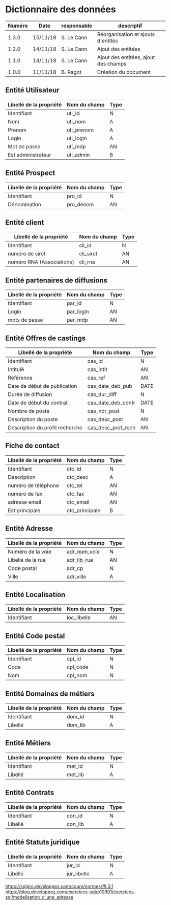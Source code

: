 # Dictionnaire des données

| Numéro | Date     | responsable | descriptif                           |
| ------ | -------- | ----------- | ------------------------------------ |
| 1.3.0  | 15/11/18 | S. Le Cann  | Réorganisation et ajouts d'entités   |
| 1.2.0  | 14/11/18 | S. Le Cann  | Ajout des entitées                   |
| 1.1.0  | 14/11/18 | S. Le Cann  | Ajout des entitées, ajout des champs |
| 1.0.0  | 11/11/18 | B. Ragot    | Création du document                 |

## Entité Utilisateur

| Libellé de la propriété | Nom du champ | Type |
| ----------------------- | ------------ | ---- |
| Identifiant             | uti_id       | N    |
| Nom                     | uti_nom      | A    |
| Prenom                  | uti_prenom   | A    |
| Login                   | uti_login    | A    |
| Mot de passe            | uti_mdp      | AN   |
| Est administrateur      | uti_admin    | B    |

## Entité Prospect

| Libellé de la propriété | Nom du champ | Type |
| ----------------------- | ------------ | ---- |
| Identifiant             | pro_id       | N    |
| Dénomination            | pro_denom    | AN   |

## Entité client

| Libellé de la propriété   | Nom du champ | Type |
| ------------------------- | ------------ | ---- |
| Identifiant               | cli_id       | N    |
| numéro de siret           | cli_siret    | AN   |
| numéro RNA (Associations) | cli_rna      | AN   |
  
## Entité partenaires de diffusions

| Libellé de la propriété | Nom du champ | Type |
| ----------------------- | ------------ | ---- |
| Identifiant             | par_id       | N    |
| Login                   | par_login    | AN   |
| mots de passe           | par_mdp      | AN   |
  
## Entité Offres de castings

| Libellé de la propriété         | Nom du champ       | Type |
| ------------------------------- | ------------------ | ---- |
| Identifiant                     | cas_id             | N    |
| Intitulé                        | cas_intit          | AN   |
| Référence                       | cas_ref            | AN   |
| Date de début de publication    | cas_date_deb_pub   | DATE |
| Durée de diffusion              | cas_dur_diff       | N    |
| Date de début du contrat        | cas_date_deb_contr | DATE |
| Nombre de poste                 | cas_nbr_post       | N    |
| Description du poste            | cas_desc_post      | AN   |
| Description du profil recherché | cas_desc_prof_rech | AN   |

## Fiche de contact

| Libellé de la propriété | Nom du champ   | Type |
| ----------------------- | -------------- | ---- |
| Identifiant             | ctc_id         | N    |
| Description             | ctc_desc       | A    |
| numéro de téléphone     | ctc_tel        | AN   |
| numéro de fax           | ctc_fax        | AN   |
| adresse email           | ctc_email      | AN   |
| Est principale          | ctc_principale | B    |

## Entité Adresse

| Libellé de la propriété | Nom du champ | Type |
| ----------------------- | ------------ | ---- |
| Numéro de la voie       | adr_num_voie | N    |
| Libellé de la rue       | adr_lib_rue  | AN   |
| Code postal             | adr_cp       | N    |
| Ville                   | adr_ville    | A    |

## Entité Localisation

| Libellé de la propriété | Nom du champ | Type |
| ----------------------- | ------------ | ---- |
| Identifiant             | loc_libelle  | AN   |

## Entité Code postal

| Libellé de la propriété | Nom du champ | Type |
| ----------------------- | ------------ | ---- |
| Identifiant             | cpl_id       | N    |
| Code                    | cpl_code     | N    |
| Nom                     | cpl_nom      | N    |

## Entité Domaines de métiers

| Libellé de la propriété | Nom du champ | Type |
| ----------------------- | ------------ | ---- |
| Identifiant             | dom_id       | N    |
| Libellé                 | dom_lib      | A    |

## Entité Métiers

| Libellé de la propriété | Nom du champ | Type |
| ----------------------- | ------------ | ---- |
| Identifiant             | met_id       | N    |
| Libellé                 | met_lib      | A    |

## Entité Contrats

| Libellé de la propriété | Nom du champ | Type |
| ----------------------- | ------------ | ---- |
| Identifiant             | con_id       | N    |
| Libellé                 | con_lib      | A    |

## Entité Statuts juridique

| Libellé de la propriété | Nom du champ | Type |
| ----------------------- | ------------ | ---- |
| Identifiant             | jur_id       | N    |
| Libellé                 | jur_libelle  | A    |

https://sqlpro.developpez.com/cours/normes/#L3.1
https://blog.developpez.com/exercices-sql/p10901/exercices-sql/modelisation_d_une_adresse